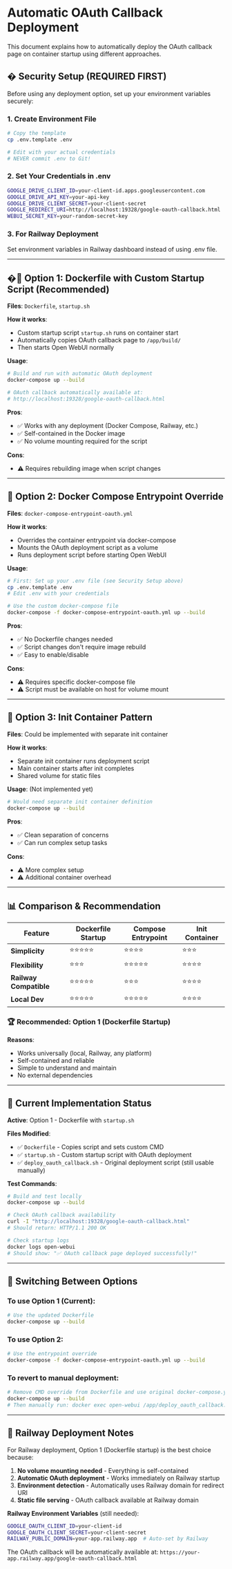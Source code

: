 # Automatic OAuth Callback Deployment

This document explains how to automatically deploy the OAuth callback page on container startup using different approaches.

## � **Security Setup (REQUIRED FIRST)**

Before using any deployment option, set up your environment variables securely:

### 1. Create Environment File

```bash
# Copy the template
cp .env.template .env

# Edit with your actual credentials
# NEVER commit .env to Git!
```

### 2. Set Your Credentials in .env

```bash
GOOGLE_DRIVE_CLIENT_ID=your-client-id.apps.googleusercontent.com
GOOGLE_DRIVE_API_KEY=your-api-key
GOOGLE_DRIVE_CLIENT_SECRET=your-client-secret
GOOGLE_REDIRECT_URI=http://localhost:19328/google-oauth-callback.html
WEBUI_SECRET_KEY=your-random-secret-key
```

### 3. For Railway Deployment

Set environment variables in Railway dashboard instead of using .env file.

---

## �🚀 **Option 1: Dockerfile with Custom Startup Script (Recommended)**

**Files**: `Dockerfile`, `startup.sh`

**How it works**:

- Custom startup script `startup.sh` runs on container start
- Automatically copies OAuth callback page to `/app/build/`
- Then starts Open WebUI normally

**Usage**:

```bash
# Build and run with automatic OAuth deployment
docker-compose up --build

# OAuth callback automatically available at:
# http://localhost:19328/google-oauth-callback.html
```

**Pros**:

- ✅ Works with any deployment (Docker Compose, Railway, etc.)
- ✅ Self-contained in the Docker image
- ✅ No volume mounting required for the script

**Cons**:

- ⚠️ Requires rebuilding image when script changes

---

## 🔧 **Option 2: Docker Compose Entrypoint Override**

**Files**: `docker-compose-entrypoint-oauth.yml`

**How it works**:

- Overrides the container entrypoint via docker-compose
- Mounts the OAuth deployment script as a volume
- Runs deployment script before starting Open WebUI

**Usage**:

```bash
# First: Set up your .env file (see Security Setup above)
cp .env.template .env
# Edit .env with your credentials

# Use the custom docker-compose file
docker-compose -f docker-compose-entrypoint-oauth.yml up --build
```

**Pros**:

- ✅ No Dockerfile changes needed
- ✅ Script changes don't require image rebuild
- ✅ Easy to enable/disable

**Cons**:

- ⚠️ Requires specific docker-compose file
- ⚠️ Script must be available on host for volume mount

---

## 🎯 **Option 3: Init Container Pattern**

**Files**: Could be implemented with separate init container

**How it works**:

- Separate init container runs deployment script
- Main container starts after init completes
- Shared volume for static files

**Usage**: (Not implemented yet)

```bash
# Would need separate init container definition
docker-compose up --build
```

**Pros**:

- ✅ Clean separation of concerns
- ✅ Can run complex setup tasks

**Cons**:

- ⚠️ More complex setup
- ⚠️ Additional container overhead

---

## 📊 **Comparison & Recommendation**

| Feature                | Dockerfile Startup | Compose Entrypoint | Init Container |
| ---------------------- | ------------------ | ------------------ | -------------- |
| **Simplicity**         | ⭐⭐⭐⭐⭐         | ⭐⭐⭐⭐           | ⭐⭐⭐         |
| **Flexibility**        | ⭐⭐⭐             | ⭐⭐⭐⭐⭐         | ⭐⭐⭐⭐       |
| **Railway Compatible** | ⭐⭐⭐⭐⭐         | ⭐⭐⭐             | ⭐⭐⭐⭐       |
| **Local Dev**          | ⭐⭐⭐⭐⭐         | ⭐⭐⭐⭐⭐         | ⭐⭐⭐⭐       |

### 🏆 **Recommended: Option 1 (Dockerfile Startup)**

**Reasons**:

- Works universally (local, Railway, any platform)
- Self-contained and reliable
- Simple to understand and maintain
- No external dependencies

---

## 🚨 **Current Implementation Status**

**Active**: Option 1 - Dockerfile with `startup.sh`

**Files Modified**:

- ✅ `Dockerfile` - Copies script and sets custom CMD
- ✅ `startup.sh` - Custom startup script with OAuth deployment
- ✅ `deploy_oauth_callback.sh` - Original deployment script (still usable manually)

**Test Commands**:

```bash
# Build and test locally
docker-compose up --build

# Check OAuth callback availability
curl -I "http://localhost:19328/google-oauth-callback.html"
# Should return: HTTP/1.1 200 OK

# Check startup logs
docker logs open-webui
# Should show: "✅ OAuth callback page deployed successfully!"
```

---

## 🔄 **Switching Between Options**

### To use Option 1 (Current):

```bash
# Use the updated Dockerfile
docker-compose up --build
```

### To use Option 2:

```bash
# Use the entrypoint override
docker-compose -f docker-compose-entrypoint-oauth.yml up --build
```

### To revert to manual deployment:

```bash
# Remove CMD override from Dockerfile and use original docker-compose.yml
docker-compose up --build
# Then manually run: docker exec open-webui /app/deploy_oauth_callback.sh
```

---

## 🎯 **Railway Deployment Notes**

For Railway deployment, Option 1 (Dockerfile startup) is the best choice because:

1. **No volume mounting needed** - Everything is self-contained
2. **Automatic OAuth deployment** - Works immediately on Railway startup
3. **Environment detection** - Automatically uses Railway domain for redirect URI
4. **Static file serving** - OAuth callback available at Railway domain

**Railway Environment Variables** (still needed):

```bash
GOOGLE_OAUTH_CLIENT_ID=your-client-id
GOOGLE_OAUTH_CLIENT_SECRET=your-client-secret
RAILWAY_PUBLIC_DOMAIN=your-app.railway.app  # Auto-set by Railway
```

The OAuth callback will be automatically available at:
`https://your-app.railway.app/google-oauth-callback.html`
